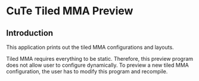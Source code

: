 # CuTe Tiled MMA Preview

## Introduction

This application prints out the tiled MMA configurations and layouts.

Tiled MMA requires everything to be static. Therefore, this preview program does not allow user to configure dynamically. To preview a new tiled MMA configuration, the user has to modify this program and recompile.
